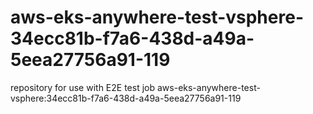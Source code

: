 # aws-eks-anywhere-test-vsphere-34ecc81b-f7a6-438d-a49a-5eea27756a91-119
repository for use with E2E test job aws-eks-anywhere-test-vsphere:34ecc81b-f7a6-438d-a49a-5eea27756a91-119
